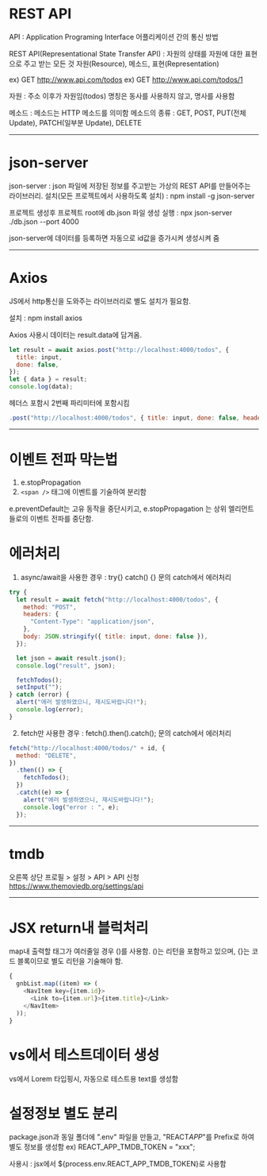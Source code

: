 # REST API

API : Application Programing Interface
어플리케이션 간의 통신 방법

REST API(Representational State Transfer API) : 자원의 상태를 자원에 대한 표현으로 주고 받는 모든 것
자원(Resource), 메소드, 표현(Representation)

ex) GET http://www.api.com/todos
ex) GET http://www.api.com/todos/1

자원 : 주소 이후가 자원임(todos)
명칭은 동사를 사용하지 않고, 명사를 사용함

메소드 : 메소드는 HTTP 메소드를 의미함
메소드의 종류 : GET, POST, PUT(전체 Update), PATCH(일부분 Update), DELETE

---

# json-server

json-server : json 파일에 저장된 정보를 주고받는 가상의 REST API를 만들어주는 라이브러리.
설치(모든 프로젝트에서 사용하도록 설치) : npm install -g json-server

프로젝트 생성후 프로젝트 root에 db.json 파일 생성
실행 : npx json-server ./db.json --port 4000

json-server에 데이터를 등록하면 자동으로 id값을 증가시켜 생성시켜 줌

---

# Axios

JS에서 http통신을 도와주는 라이브러리로 별도 설치가 필요함.

설치 : npm install axios

Axios 사용시 데이터는 result.data에 담겨옴.

```javascript
let result = await axios.post("http://localhost:4000/todos", {
  title: input,
  done: false,
});
let { data } = result;
console.log(data);
```

헤더스 포함시 2번째 파리미터에 포함시킴

```javascript
.post("http://localhost:4000/todos", { title: input, done: false, headers: {} })
```

---

# 이벤트 전파 막는법

1. e.stopPropagation
2. `<span />` 태그에 이벤트를 기술하여 분리함

e.preventDefault는 고유 동작을 중단시키고, e.stopPropagation 는 상위 엘리먼트들로의 이벤트 전파를 중단함.

# 에러처리

1. async/await을 사용한 경우 : try{} catch() {} 문의 catch에서 에러처리

```javascript
try {
  let result = await fetch("http://localhost:4000/todos", {
    method: "POST",
    headers: {
      "Content-Type": "application/json",
    },
    body: JSON.stringify({ title: input, done: false }),
  });

  let json = await result.json();
  console.log("result", json);

  fetchTodos();
  setInput("");
} catch (error) {
  alert("에러 발생하였으니, 재시도바랍니다!");
  console.log(error);
}
```

2. fetch만 사용한 경우 : fetch().then().catch(); 문의 catch에서 에러처리

```javascript
fetch("http://localhost:4000/todos/" + id, {
  method: "DELETE",
})
  .then(() => {
    fetchTodos();
  })
  .catch((e) => {
    alert("에러 발생하였으니, 재시도바랍니다!");
    console.log("error : ", e);
  });
```

---

# tmdb

오른쪽 상단 프로필 > 설정 > API > API 신청
https://www.themoviedb.org/settings/api

---

# JSX return내 블럭처리

map내 출력할 태그가 여러줄일 경우 ()를 사용함.
()는 리턴을 포함하고 있으며, {}는 코드 블록이므로 별도 리턴을 기술해야 함.

```javascript
{
  gnbList.map((item) => (
    <NavItem key={item.id}>
      <Link to={item.url}>{item.title}</Link>
    </NavItem>
  ));
}
```

# vs에서 테스트데이터 생성

vs에서 Lorem 타입핑시, 자동으로 테스트용 text를 생성함

# 설정정보 별도 분리

package.json과 동일 폴더에 ".env" 파일을 만들고, "REACT*APP*"를 Prefix로 하여 별도 정보를 생성함
ex) REACT_APP_TMDB_TOKEN = "xxx";

사용시 : jsx에서 ${process.env.REACT_APP_TMDB_TOKEN}로 사용함
